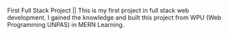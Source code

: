 First Full Stack Project || 
This is my first project in full stack web development. I gained the knowledge and built this project from WPU (Web Programming UNPAS) in MERN Learning.
